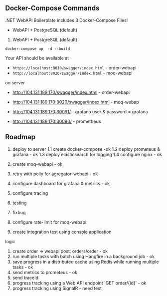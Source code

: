
## Docker-Compose Commands

.NET WebAPI Boilerplate includes 3 Docker-Compose Files!
- WebAPI + PostgreSQL (default)

1) WebAPI + PostgreSQL (default)
```
docker-compose up  -d --build

```


Your API should be available at
- `https://localhost:8010/swagger/index.html` - order-webapi
- `http://localhost:8020/swagger/index.html` - moq-webapi

on server
- http://104.131.189.170/swagger/index.html - order-webapi
- http://104.131.189.170:8020/swagger/index.html - moq-webap

- http://104.131.189.170:30091/  - grafana  user & password = grafana
- http://104.131.189.170:30090/ - prometheus

## Roadmap
 

1. deploy to server
1.1 create docker-compose -ok
1.2 deploy prometeus & grafana - ok
1.3 deploy elasticsearch for logging
1.4 configure nginx - ok

2. create moq-webapi - ok
3. retry with polly for agregator-webapi - ok
4. configure dashboard for grafana & metrics - ok
5. configure tracing  
6. testing
7. fixbug
8. configure rate-limit for moq-webapi
9. create integration test  using console application 

logic 
1. create order -> webapi post: orders/order - ok
2. run multiple tasks with batch using Hangfire in a background job - ok
3. save progress in a distributed cache using Redis while running multiple tasks - ok 
4. send metrics to prometeus - ok 
5. send traceId
6. progress tracking using a Web API endpoint 'GET order/{id}' - ok 
7. progress tracking using SignalR - need test 
